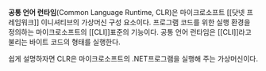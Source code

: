 **공통 언어 런타임**(Common Language Runtime, CLR)은 마이크로소프트 [[닷넷 프레임워크]] 이니셔티브의
가상머신 구성 요소이다. 프로그램 코드를 위한 실행 환경을 정의하는 마이크로소프트의 [[CLI]]표준의 기능이다. 공통 언어 런타임은 [[CLI]]라고 불리는 바이트 코드의 형태를 실행한다.

쉽게 설명하자면 CLR은 마이크로소프트의 .NET프로그램을 실행해 주는 가상머신이다.